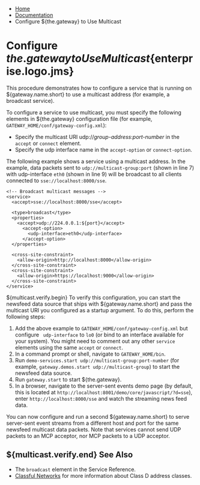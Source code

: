-   [Home](../../index.md)
-   [Documentation](../index.md)
-   Configure ${the.gateway} to Use Multicast

<a name="multicast"></a>Configure ${the.gateway} to Use Multicast${enterprise.logo.jms}
=======================================================================================

This procedure demonstrates how to configure a service that is running on ${gateway.name.short} to use a multicast address (for example, a broadcast service).

<a name="configure_multicast"></a>To configure a service to use multicast, you must specify the following elements in ${the.gateway} configuration file (for example, `GATEWAY_HOME/conf/gateway-config.xml`):

-   Specify the multicast URI udp://*group-address*:*port-number* in the `accept` or `connect` element.
-   Specify the udp interface name in the `accept-option` or `connect-option`.

The following example shows a service using a multicast address. In the example, data packets sent to `udp://multicast-group:port` (shown in line 7) with udp-interface `eth0` (shown in line 9) will be broadcast to all clients connected to `sse://localhost:8000/sse`.

``` auto-links:
<!-- Broadcast multicast messages -->
<service>
  <accept>sse://localhost:8000/sse</accept>

  <type>broadcast</type>
  <properties>
    <accept>udp://224.0.0.1:${port}</accept>
      <accept-option>
        <udp-interface>eth0</udp-interface>
      </accept-option>
  </properties>

  <cross-site-constraint>
    <allow-origin>http://localhost:8000</allow-origin>
  </cross-site-constraint>
  <cross-site-constraint>
    <allow-origin>https://localhost:9000</allow-origin>
  </cross-site-constraint>
</service>
```

${multicast.verify.begin}
To verify this configuration, you can start the newsfeed data source that ships with ${gateway.name.short} and pass the multicast URI you configured as a startup argument. To do this, perform the following steps:

1.  Add the above example to `GATEWAY_HOME/conf/gateway-config.xml` but configure ` udp-interface` to `lo0` (or bind to an interface available for your system). You might need to comment out any other `service` elements using the same `accept` or `connect`.
2.  In a command prompt or shell, navigate to `GATEWAY_HOME/bin`.
3.  Run `demo-services.start udp://multicast-group:port-number` (for example, `gateway.demos.start udp://multicast-group`) to start the newsfeed data source.
4.  Run `gateway.start` to start ${the.gateway}.
5.  In a browser, navigate to the server-sent events demo page (by default, this is located at `http://localhost:8001/demo/core/javascript/?d=sse`), enter `http://localhost:8000/sse` and watch the streaming news feed data.

You can now configure and run a second ${gateway.name.short} to serve server-sent event streams from a different host and port for the same newsfeed multicast data packets. Note that services cannot send UDP packets to an MCP acceptor, nor MCP packets to a UDP acceptor.

${multicast.verify.end}
<a name="see_also"></a>See Also
-------------------------------

-   The `broadcast` element in the Service Reference.
-   [Classful Networks](http://en.wikipedia.org/wiki/Classful_network "Follow link") for more information about Class D address classes.


